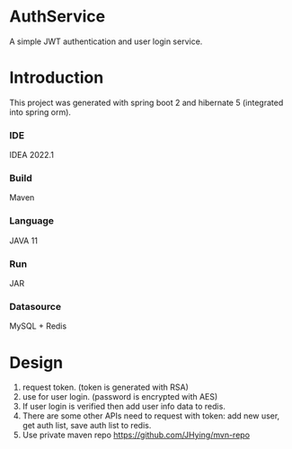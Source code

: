 # AuthService
A simple JWT authentication and user login service.

# Introduction
This project was generated with spring boot 2 and hibernate 5 (integrated into spring orm).

### IDE
IDEA 2022.1
### Build
Maven
### Language
JAVA 11
### Run
JAR
### Datasource
MySQL + Redis

# Design
1. request token. (token is generated with RSA)
2. use for user login. (password is encrypted with AES)
3. If user login is verified then add user info data to redis.
4. There are some other APIs need to request with token: add new user, get auth list, save auth list to redis.
5. Use private maven repo https://github.com/JHying/mvn-repo
